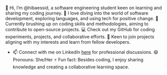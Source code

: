 👋 Hi, I’m @hibaessid, a software engineering student keen on learning and sharing my coding journey.
👀 I love diving into the world of software development, exploring languages, and using tech for positive change.
🌱 Currently brushing up on coding skills and methodologies, aiming to contribute to open-source projects.
💻 Check out my GitHub for coding experiments, projects, and collaborative efforts.
💞️ Keen to join projects aligning with my interests and learn from fellow developers.
- 📫 Connect with me on LinkedIn [here](www.linkedin.com/in/hiba-essid-736937258) for professional discussions.
😄 Pronouns: She/Her
⚡ Fun fact: Besides coding, I enjoy sharing knowledge and creating a collaborative learning space.
<!---
hibaessid/hibaessid is a ✨ special ✨ repository because its `README.md` (this file) appears on your GitHub profile.
You can click the Preview link to take a look at your changes.
--->
